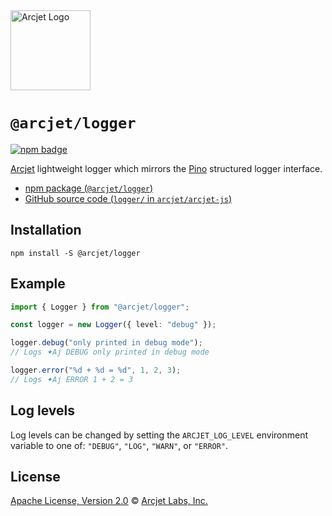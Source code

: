 <a href="https://arcjet.com" target="_arcjet-home">
  <picture>
    <source media="(prefers-color-scheme: dark)" srcset="https://arcjet.com/logo/arcjet-dark-lockup-voyage-horizontal.svg">
    <img src="https://arcjet.com/logo/arcjet-light-lockup-voyage-horizontal.svg" alt="Arcjet Logo" height="128" width="auto">
  </picture>
</a>

# `@arcjet/logger`

<p>
  <a href="https://www.npmjs.com/package/@arcjet/logger">
    <picture>
      <source media="(prefers-color-scheme: dark)" srcset="https://img.shields.io/npm/v/%40arcjet%2Flogger?style=flat-square&label=%E2%9C%A6Aj&labelColor=000000&color=5C5866">
      <img alt="npm badge" src="https://img.shields.io/npm/v/%40arcjet%2Flogger?style=flat-square&label=%E2%9C%A6Aj&labelColor=ECE6F0&color=ECE6F0">
    </picture>
  </a>
</p>

[Arcjet][arcjet] lightweight logger which mirrors the [Pino][pino-api]
structured logger interface.

- [npm package (`@arcjet/logger`)](https://www.npmjs.com/package/@arcjet/logger)
- [GitHub source code (`logger/` in `arcjet/arcjet-js`)](https://github.com/arcjet/arcjet-js/tree/main/logger)

## Installation

```shell
npm install -S @arcjet/logger
```

## Example

```ts
import { Logger } from "@arcjet/logger";

const logger = new Logger({ level: "debug" });

logger.debug("only printed in debug mode");
// Logs ✦Aj DEBUG only printed in debug mode

logger.error("%d + %d = %d", 1, 2, 3);
// Logs ✦Aj ERROR 1 + 2 = 3
```

## Log levels

Log levels can be changed by setting the `ARCJET_LOG_LEVEL` environment variable
to one of: `"DEBUG"`, `"LOG"`, `"WARN"`, or `"ERROR"`.

## License

[Apache License, Version 2.0][apache-license] © [Arcjet Labs, Inc.][arcjet]

[arcjet]: https://arcjet.com
[pino-api]: https://github.com/pinojs/pino/blob/8db130eba0439e61c802448d31eb1998cebfbc98/docs/api.md#logger
[apache-license]: http://www.apache.org/licenses/LICENSE-2.0
